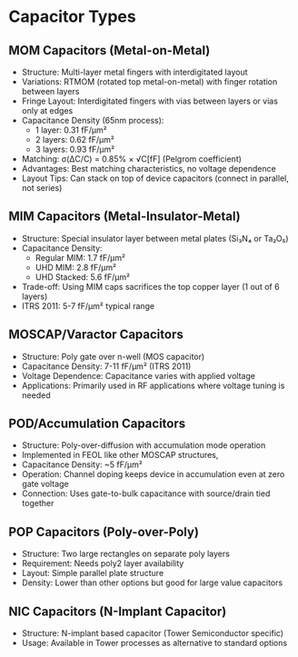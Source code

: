 # Capacitor Types

## MOM Capacitors (Metal-on-Metal)
- Structure: Multi-layer metal fingers with interdigitated layout
- Variations: RTMOM (rotated top metal-on-metal) with finger rotation between layers
- Fringe Layout: Interdigitated fingers with vias between layers or vias only at edges
- Capacitance Density (65nm process):
  - 1 layer: 0.31 fF/μm²
  - 2 layers: 0.62 fF/μm²  
  - 3 layers: 0.93 fF/μm²
- Matching: σ(ΔC/C) = 0.85% × √C[fF] (Pelgrom coefficient)
- Advantages: Best matching characteristics, no voltage dependence
- Layout Tips: Can stack on top of device capacitors (connect in parallel, not series)

## MIM Capacitors (Metal-Insulator-Metal)
- Structure: Special insulator layer between metal plates (Si₃N₄ or Ta₂O₅)
- Capacitance Density: 
  - Regular MIM: 1.7 fF/μm²
  - UHD MIM: 2.8 fF/μm²
  - UHD Stacked: 5.6 fF/μm²
- Trade-off: Using MIM caps sacrifices the top copper layer (1 out of 6 layers)
- ITRS 2011: 5-7 fF/μm² typical range

## MOSCAP/Varactor Capacitors  
- Structure: Poly gate over n-well (MOS capacitor)
- Capacitance Density: 7-11 fF/μm² (ITRS 2011)
- Voltage Dependence: Capacitance varies with applied voltage
- Applications: Primarily used in RF applications where voltage tuning is needed

## POD/Accumulation Capacitors
- Structure: Poly-over-diffusion with accumulation mode operation
- Implemented in FEOL like other MOSCAP structures, 
- Capacitance Density: ~5 fF/μm²
- Operation: Channel doping keeps device in accumulation even at zero gate voltage
- Connection: Uses gate-to-bulk capacitance with source/drain tied together

## POP Capacitors (Poly-over-Poly)
- Structure: Two large rectangles on separate poly layers
- Requirement: Needs poly2 layer availability
- Layout: Simple parallel plate structure
- Density: Lower than other options but good for large value capacitors

## NIC Capacitors (N-Implant Capacitor)
- Structure: N-implant based capacitor (Tower Semiconductor specific)
- Usage: Available in Tower processes as alternative to standard options